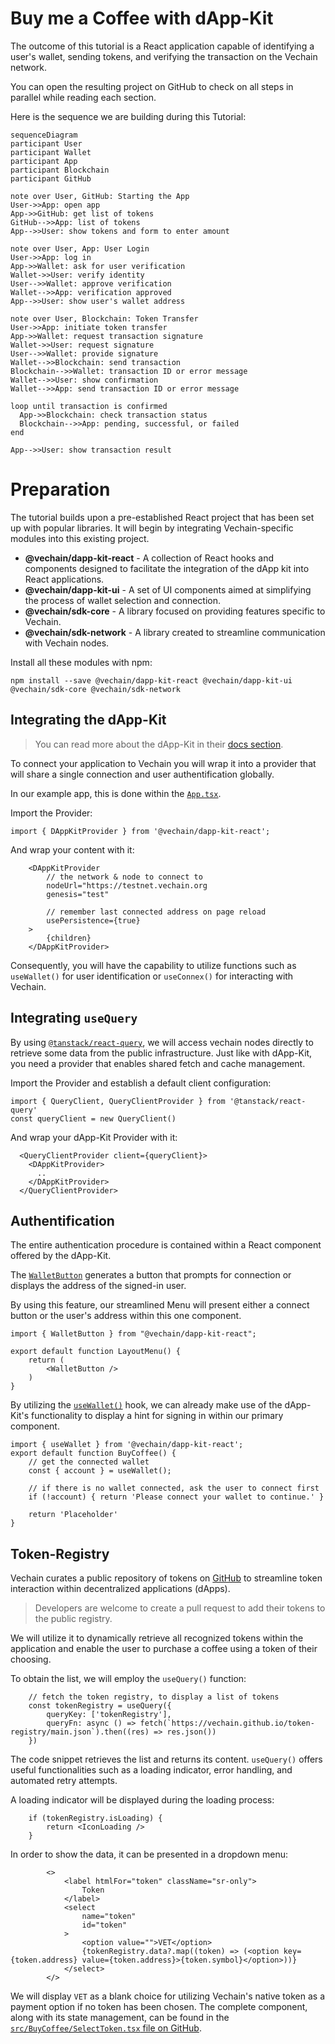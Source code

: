 # Buy me a Coffee with dApp-Kit

The outcome of this tutorial is a React application capable of identifying a user's wallet, sending tokens, and verifying the transaction on the Vechain network.

You can open the resulting project on GitHub to check on all steps in parallel while reading each section.

Here is the sequence we are building during this Tutorial:

```mermaid
sequenceDiagram
participant User
participant Wallet
participant App
participant Blockchain
participant GitHub

note over User, GitHub: Starting the App
User->>App: open app
App->>GitHub: get list of tokens
GitHub-->>App: list of tokens
App-->>User: show tokens and form to enter amount

note over User, App: User Login
User->>App: log in
App->>Wallet: ask for user verification
Wallet->>User: verify identity
User-->>Wallet: approve verification
Wallet-->>App: verification approved
App-->>User: show user's wallet address

note over User, Blockchain: Token Transfer
User->>App: initiate token transfer
App->>Wallet: request transaction signature
Wallet->>User: request signature
User-->>Wallet: provide signature
Wallet-->>Blockchain: send transaction
Blockchain-->>Wallet: transaction ID or error message
Wallet-->>User: show confirmation
Wallet-->>App: send transaction ID or error message

loop until transaction is confirmed
  App->>Blockchain: check transaction status
  Blockchain-->>App: pending, successful, or failed
end

App-->>User: show transaction result
```

# Preparation

The tutorial builds upon a pre-established React project that has been set up with popular libraries. It will begin by integrating Vechain-specific modules into this existing project.

- **@vechain/dapp-kit-react** - A collection of React hooks and components designed to facilitate the integration of the dApp kit into React applications.
- **@vechain/dapp-kit-ui** - A set of UI components aimed at simplifying the process of wallet selection and connection.
- **@vechain/sdk-core** - A library focused on providing features specific to Vechain.
- **@vechain/sdk-network** - A library created to streamline communication with Vechain nodes.

Install all these modules with npm:

```shell
npm install --save @vechain/dapp-kit-react @vechain/dapp-kit-ui @vechain/sdk-core @vechain/sdk-network
```

## Integrating the dApp-Kit

> You can read more about the dApp-Kit in their [docs section](https://docs.vechain.org/developer-resources/sdks-and-providers/dapp-kit/dapp-kit-1).

To connect your application to Vechain you will wrap it into a provider that will share a single connection and user authentification globally.

In our example app, this is done within the [`App.tsx`](https://github.com/ifavo/example-buy-me-a-coffee/blob/main/src/App.tsx).

Import the Provider:
```tsx
import { DAppKitProvider } from '@vechain/dapp-kit-react';
```

And wrap your content with it:
```tsx
    <DAppKitProvider
        // the network & node to connect to
        nodeUrl="https://testnet.vechain.org
        genesis="test"

        // remember last connected address on page reload
        usePersistence={true}
    >
        {children}
    </DAppKitProvider>
```

Consequently, you will have the capability to utilize functions such as `useWallet()` for user identification or `useConnex()` for interacting with Vechain.

## Integrating `useQuery`

By using [`@tanstack/react-query`](https://tanstack.com/query/latest), we will access vechain nodes directly to retrieve some data from the public infrastructure. Just like with dApp-Kit, you need a provider that enables shared fetch and cache management.

Import the Provider and establish a default client configuration:

```tsx
import { QueryClient, QueryClientProvider } from '@tanstack/react-query'
const queryClient = new QueryClient()

```

And wrap your dApp-Kit Provider with it:

```tsx
  <QueryClientProvider client={queryClient}>
    <DAppKitProvider>
      ..
    </DAppKitProvider>
  </QueryClientProvider>
```


## Authentification

The entire authentication procedure is contained within a React component offered by the dApp-Kit.

The [`WalletButton`](https://docs.vechain.org/developer-resources/sdks-and-providers/dapp-kit/dapp-kit-1/react/usage#walletbutton) generates a button that prompts for connection or displays the address of the signed-in user.

By using this feature, our streamlined Menu will present either a connect button or the user's address within this one component.

```tsx
import { WalletButton } from "@vechain/dapp-kit-react";

export default function LayoutMenu() {
    return (
        <WalletButton />
    )
}
```

By utilizing the [`useWallet()`](https://docs.vechain.org/developer-resources/sdks-and-providers/dapp-kit/dapp-kit-1/react/usage#usewallet) hook, we can already make use of the dApp-Kit's functionality to display a hint for signing in within our primary component.

```tsx
import { useWallet } from '@vechain/dapp-kit-react';
export default function BuyCoffee() {
    // get the connected wallet
    const { account } = useWallet();

    // if there is no wallet connected, ask the user to connect first
    if (!account) { return 'Please connect your wallet to continue.' }

    return 'Placeholder'
}
```

## Token-Registry

Vechain curates a public repository of tokens on [GitHub](https://github.com/vechain/token-registry) to streamline token interaction within decentralized applications (dApps).

> Developers are welcome to create a pull request to add their tokens to the public registry.

We will utilize it to dynamically retrieve all recognized tokens within the application and enable the user to purchase a coffee using a token of their choosing.

To obtain the list, we will employ the `useQuery()` function:

```tsx
    // fetch the token registry, to display a list of tokens
    const tokenRegistry = useQuery({
        queryKey: ['tokenRegistry'],
        queryFn: async () => fetch(`https://vechain.github.io/token-registry/main.json`).then((res) => res.json())
    })
```

The code snippet retrieves the list and returns its content. `useQuery()` offers useful functionalities such as a loading indicator, error handling, and automated retry attempts.

A loading indicator will be displayed during the loading process:

```tsx
    if (tokenRegistry.isLoading) {
        return <IconLoading />
    }
```

In order to show the data, it can be presented in a dropdown menu:

```tsx
        <>
            <label htmlFor="token" className="sr-only">
                Token
            </label>
            <select
                name="token"
                id="token"
            >
                <option value="">VET</option>
                {tokenRegistry.data?.map((token) => (<option key={token.address} value={token.address}>{token.symbol}</option>))}
            </select>
        </>
```

We will display `VET` as a blank choice for utilizing Vechain's native token as a payment option if no token has been chosen. The complete component, along with its state management, can be found in the [`src/BuyCoffee/SelectToken.tsx` file on GitHub](https://github.com/ifavo/example-buy-me-a-coffee/blob/main/src/BuyCoffee/SelectToken.tsx).